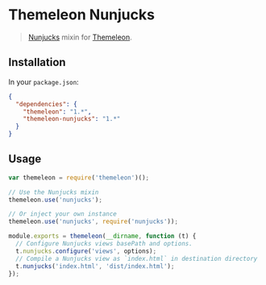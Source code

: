 Themeleon Nunjucks
==============

> [Nunjucks] mixin for [Themeleon].

[Nunjucks]: http://mozilla.github.io/nunjucks
[Themeleon]: https://github.com/themeleon/themeleon

Installation
------------

In your `package.json`:

```json
{
  "dependencies": {
    "themeleon": "1.*",
    "themeleon-nunjucks": "1.*"
  }
}
```

Usage
-----

```js
var themeleon = require('themeleon')();

// Use the Nunjucks mixin
themeleon.use('nunjucks');

// Or inject your own instance
themeleon.use('nunjucks', require('nunjucks'));

module.exports = themeleon(__dirname, function (t) {
  // Configure Nunjucks views basePath and options.
  t.nunjucks.configure('views', options);
  // Compile a Nunjucks view as `index.html` in destination directory
  t.nunjucks('index.html', 'dist/index.html');
});
```
